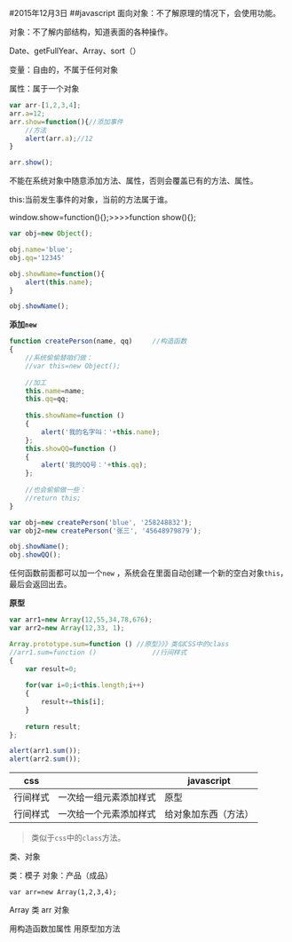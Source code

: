 #2015年12月3日
##javascript
面向对象：不了解原理的情况下，会使用功能。

对象：不了解内部结构，知道表面的各种操作。

Date、getFullYear、Array、sort（）

变量：自由的，不属于任何对象

属性：属于一个对象

```javascript
var arr-[1,2,3,4];
arr.a=12;
arr.show=function(){//添加事件
    //方法
    alert(arr.a);//12
}

arr.show();
```


不能在系统对象中随意添加方法、属性，否则会覆盖已有的方法、属性。

this:当前发生事件的对象，当前的方法属于谁。

window.show=function(){};>>>>function show(){};

```javascript
var obj=new Object();

obj.name='blue';
obj.qq='12345'

obj.showName=function(){
    alert(this.name);
}

obj.showName();

```


**添加`new`**

```javascript
function createPerson(name, qq)     //构造函数
{
    //系统偷偷替咱们做：
    //var this=new Object();
    
    //加工
    this.name=name;
    this.qq=qq;
    
    this.showName=function ()
    {
        alert('我的名字叫：'+this.name);
    };
    this.showQQ=function ()
    {
        alert('我的QQ号：'+this.qq);
    };
    
    //也会偷偷做一些：
    //return this;
}

var obj=new createPerson('blue', '258248832');
var obj2=new createPerson('张三', '45648979879');

obj.showName();
obj.showQQ();
```

任何函数前面都可以加一个`new` ，系统会在里面自动创建一个新的空白对象`this`，最后会返回出去。

**原型**

```javascript
var arr1=new Array(12,55,34,78,676);
var arr2=new Array(12,33, 1);

Array.prototype.sum=function () //原型》》》类似CSS中的class
//arr1.sum=function ()              //行间样式
{
    var result=0;
    
    for(var i=0;i<this.length;i++)
    {
        result+=this[i];
    }
    
    return result;
};

alert(arr1.sum());
alert(arr2.sum());  
```

|css|&nbsp;|javascript|
|---|------|----------|
|行间样式|一次给一组元素添加样式|原型|
|行间样式 |一次给一个元素添加样式|给对象加东西（方法）|

>类似于`css`中的`class`方法。

类、对象

类：模子
对象：产品（成品）

    var arr=new Array(1,2,3,4);

Array   类 
arr     对象

用构造函数加属性
用原型加方法




